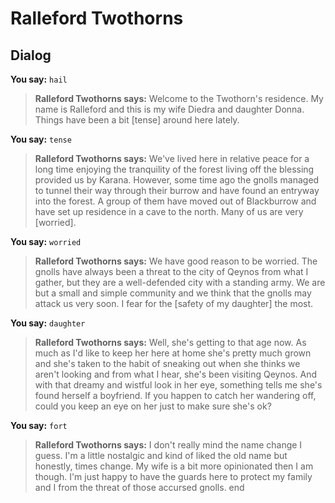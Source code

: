 # Ralleford Twothorns
## Dialog

**You say:** `hail`



>**Ralleford Twothorns says:** Welcome to the Twothorn's residence. My name is Ralleford and this is my wife Diedra and daughter Donna. Things have been a bit [tense] around here lately.

**You say:** `tense`



>**Ralleford Twothorns says:** We've lived here in relative peace for a long time enjoying the tranquility of the forest living off the blessing provided us by Karana. However, some time ago the gnolls managed to tunnel their way through their burrow and have found an entryway into the forest. A group of them have moved out of Blackburrow and have set up residence in a cave to the north. Many of us are very [worried].

**You say:** `worried`



>**Ralleford Twothorns says:** We have good reason to be worried. The gnolls have always been a threat to the city of Qeynos from what I gather,  but they are a well-defended city with a standing army. We are but a small and simple community and we think that the gnolls may attack us very soon. I fear for the [safety of my daughter] the most.

**You say:** `daughter`



>**Ralleford Twothorns says:** Well, she's getting to that age now. As much as I'd like to keep her here at home she's pretty much grown and she's taken to the habit of sneaking out when she thinks we aren't looking and from what I hear, she's been visiting Qeynos. And with that dreamy and wistful look in her eye, something tells me she's found herself a boyfriend. If you happen to catch her wandering off, could you keep an eye on her just to make sure she's ok?

**You say:** `fort`



>**Ralleford Twothorns says:** I don't really mind the name change I guess. I'm a little nostalgic and kind of liked the old name but honestly, times change. My wife is a bit more opinionated then I am though. I'm just happy to have the guards here to protect my family and I from the threat of those accursed gnolls.
end